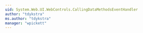 ```yaml
---
uid: System.Web.UI.WebControls.CallingDataMethodsEventHandler
author: "tdykstra"
ms.author: "tdykstra"
manager: "wpickett"
---
```

